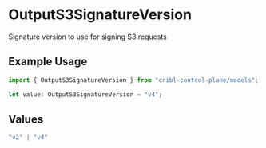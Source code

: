 # OutputS3SignatureVersion

Signature version to use for signing S3 requests

## Example Usage

```typescript
import { OutputS3SignatureVersion } from "cribl-control-plane/models";

let value: OutputS3SignatureVersion = "v4";
```

## Values

```typescript
"v2" | "v4"
```